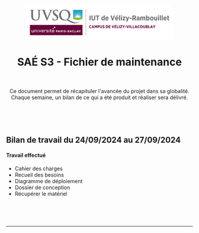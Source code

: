 
<div align="center">
<img height="95" width="400" src="img/IUT_Velizy_Villacoublay_logo_2020_ecran.png" title="logo uvsq vélizy"/>

# SAÉ S3  - Fichier de maintenance

<br><br>
Ce document permet de récapituler l'avancée du projet dans sa globalité.<br>
Chaque semaine, un bilan de ce qui a été produit et réaliser sera délivré. 
</div>


<br><br><br>

## Bilan de travail du 24/09/2024 au 27/09/2024

#### Travail effectué

- Cahier des charges 
- Recueil des besoins 
- Diagramme de déploiement 
- Dossier de conception
- Récupérer le matériel



<br><br><br>

---
